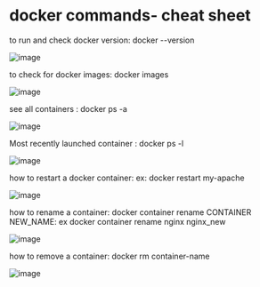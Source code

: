 # docker commands- cheat sheet
to run and check docker version: docker --version

![image](https://user-images.githubusercontent.com/97328875/163902655-8c1e885e-9b8e-4644-b665-3e5ede4debd6.png)

to check for docker images: docker images

![image](https://user-images.githubusercontent.com/97328875/163902755-1b7487ff-4238-48be-a070-9ad615b6a8ca.png)

see all containers : docker ps -a

![image](https://user-images.githubusercontent.com/97328875/163918127-c9a9b026-9b9a-4b26-8455-ae464a4ec206.png)

Most recently launched container : docker ps -l

![image](https://user-images.githubusercontent.com/97328875/163916628-86f85965-f8ac-49e5-818b-893460050687.png)

how to restart a docker container: ex: docker restart my-apache

![image](https://user-images.githubusercontent.com/97328875/163905078-da16509c-ef53-45e1-970e-6e81f833a16f.png)

how to rename a container: docker container rename CONTAINER NEW_NAME: ex docker container rename nginx nginx_new

![image](https://user-images.githubusercontent.com/97328875/163917976-b0af01a2-5f06-451e-b541-c33b7e3713a5.png)

how to remove a container: docker rm container-name

![image](https://user-images.githubusercontent.com/97328875/163915750-f9b54be3-5070-4725-82ce-af7f38620031.png)




